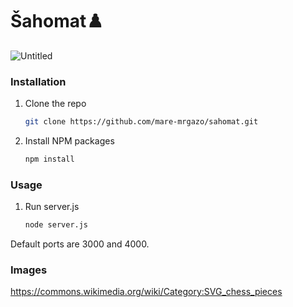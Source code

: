 # Šahomat♟️
![Untitled](https://user-images.githubusercontent.com/132171582/235328216-a1db9512-c776-47bb-9b3c-e69026240fec.png)

### Installation

1. Clone the repo
   ```sh
   git clone https://github.com/mare-mrgazo/sahomat.git
   ```
2. Install NPM packages
   ```sh
   npm install
   ```
### Usage

1. Run server.js
   ```sh
   node server.js
   ```
Default ports are 3000 and 4000.
   
### Images

https://commons.wikimedia.org/wiki/Category:SVG_chess_pieces
